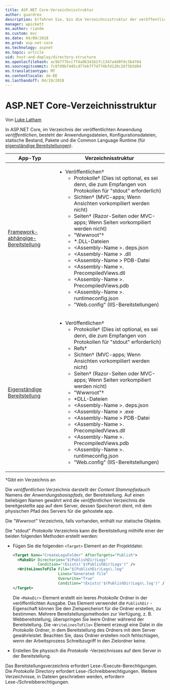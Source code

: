 ```yaml
---
title: ASP.NET Core-Verzeichnisstruktur
author: guardrex
description: Erfahren Sie, bis die Verzeichnisstruktur der veröffentlichten ASP.NET Core-apps.
manager: wpickett
ms.author: riande
ms.custom: mvc
ms.date: 04/09/2018
ms.prod: asp.net-core
ms.technology: aspnet
ms.topic: article
uid: host-and-deploy/directory-structure
ms.openlocfilehash: ac9b777bcc7f4a8634161fc1347a4d0fdc3b4784
ms.sourcegitcommit: 7c8fd9b7445cd77eb7f7d774bfd120c26f3b5d84
ms.translationtype: MT
ms.contentlocale: de-DE
ms.lasthandoff: 04/19/2018
---
```

# <a name="aspnet-core-directory-structure"></a>ASP.NET Core-Verzeichnisstruktur

Von [Luke Latham](https://github.com/guardrex)

In ASP.NET Core, im Verzeichnis der veröffentlichten Anwendung *veröffentlichen*, besteht der Anwendungsdateien, Konfigurationsdateien, statische Bestand, Pakete und die Common Language Runtime (für [eigenständige Bereitstellungen](/dotnet/core/deploying/#self-contained-deployments-scd)).


| App-Typ | Verzeichnisstruktur |
| -------- | ------------------- |
| [Framework-abhängige-Bereitstellung](/dotnet/core/deploying/#framework-dependent-deployments-fdd) | <ul><li>Veröffentlichen&dagger;<ul><li>Protokolle&dagger; (Dies ist optional, es sei denn, die zum Empfangen von Protokollen für "stdout" erforderlich)</li><li>Sichten&dagger; (MVC-apps; Wenn Ansichten vorkompiliert werden nicht)</li><li>Seiten&dagger; (Razor-Seiten oder MVC-apps; Wenn Seiten vorkompiliert werden nicht)</li><li>"Wwwroot"&dagger;</li><li>*\.DLL-Dateien</li><li>\<Assembly-Name >. deps.json</li><li>\<Assembly-Name > .dll</li><li>\<Assembly-Name > PDB-Datei</li><li>\<Assembly-Name >. PrecompiledViews.dll</li><li>\<Assembly-Name >. PrecompiledViews.pdb</li><li>\<Assembly-Name >. runtimeconfig.json</li><li>"Web.config" (IIS-Bereitstellungen)</li></ul></li></ul> |
| [Eigenständige Bereitstellung](/dotnet/core/deploying/#self-contained-deployments-scd) | <ul><li>Veröffentlichen&dagger;<ul><li>Protokolle&dagger; (Dies ist optional, es sei denn, die zum Empfangen von Protokollen für "stdout" erforderlich)</li><li>Refs&dagger;</li><li>Sichten&dagger; (MVC-apps; Wenn Ansichten vorkompiliert werden nicht)</li><li>Seiten&dagger; (Razor-Seiten oder MVC-apps; Wenn Seiten vorkompiliert werden nicht)</li><li>"Wwwroot"&dagger;</li><li>\*DLL-Dateien</li><li>\<Assembly-Name >. deps.json</li><li>\<Assembly-Name > .exe</li><li>\<Assembly-Name > PDB-Datei</li><li>\<Assembly-Name >. PrecompiledViews.dll</li><li>\<Assembly-Name >. PrecompiledViews.pdb</li><li>\<Assembly-Name >. runtimeconfig.json</li><li>"Web.config" (IIS-Bereitstellungen)</li></ul></li></ul> |

&dagger;Gibt ein Verzeichnis an

Die *veröffentlichen* Verzeichnis darstellt der *Content Stammpfad*auch Namens der *Anwendungsbasispfads*, der Bereitstellung. Auf einen beliebigen Namen gewährt wird die *veröffentlichen* Verzeichnis die bereitgestellte app auf dem Server, dessen Speicherort dient, mit dem physischen Pfad des Servers für die gehostete app.

Die *"Wwwroot"* Verzeichnis, falls vorhanden, enthält nur statische Objekte.

Die "stdout" *Protokolle* Verzeichnis kann die Bereitstellung mithilfe einer der beiden folgenden Methoden erstellt werden:

* Fügen Sie die folgenden `<Target>` Element an der Projektdatei:

   ```xml
   <Target Name="CreateLogsFolder" AfterTargets="Publish">
     <MakeDir Directories="$(PublishDir)Logs" 
              Condition="!Exists('$(PublishDir)Logs')" />
     <WriteLinesToFile File="$(PublishDir)Logs\.log" 
                       Lines="Generated file" 
                       Overwrite="True" 
                       Condition="!Exists('$(PublishDir)Logs\.log')" />
   </Target>
   ```

   Die `<MakeDir>` Element erstellt ein leeres *Protokolle* Ordner in der veröffentlichten Ausgabe. Das Element verwendet die `PublishDir` -Eigenschaft können Sie den Zielspeicherort für die Ordner erstellen, zu bestimmen. Mehrere Bereitstellungsmethoden zur Verfügung, z. B. Webbereitstellung, überspringen Sie leere Ordner während der Bereitstellung. Die `<WriteLinesToFile>` Element erzeugt eine Datei in die *Protokolle* Ordner, in dem Bereitstellung des Ordners mit dem Server gewährleistet. Beachten Sie, dass Ordner erstellen noch fehlschlagen, wenn der Arbeitsprozess Schreibzugriff in den Zielordner keine.

* Erstellen Sie physisch die *Protokolle* -Verzeichnisses auf dem Server in der Bereitstellung.

Das Bereitstellungsverzeichnis erfordert Lese-/Execute-Berechtigungen. Die *Protokolle* Directory erfordert Lese-/Schreibberechtigungen. Weitere Verzeichnisse, in Dateien geschrieben werden, erfordern Lese-/Schreibberechtigungen.
